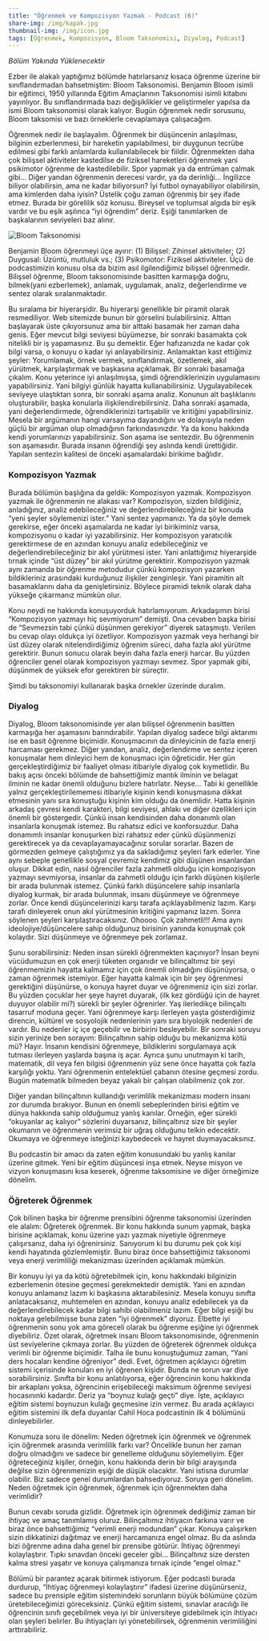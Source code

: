 ```yaml
---
title: "Öğrenmek ve Kompozisyon Yazmak - Podcast (6)"
share-img: /img/kapak.jpg
thumbnail-img: /img/icon.jpg
tags: [Öğrenmek, Kompozisyon, Bloom Taksonomisi, Diyalog, Podcast]
---
```


*Bölüm Yakında Yüklenecektir*

Ezber ile alakalı yaptığımız bölümde hatırlarsanız kısaca öğrenme üzerine bir sınıflandırmadan bahsetmiştim: Bloom Taksonomisi. Benjamin Bloom isimli bir eğitimci, 1950 yıllarında Eğitim Amaçlarının Taksonomisi isimli kitabını yayınlıyor. Bu sınıflandırmada bazı değişiklikler ve geliştirmeler yapılsa da ismi Bloom taksonomisi olarak kalıyor. Bugün öğrenmek nedir sorusunu, Bloom taksomisi ve bazı örneklerle cevaplamaya çalışacağım. 

Öğrenmek nedir ile başlayalım. Öğrenmek bir düşüncenin anlaşılması, bilginin ezberlenmesi, bir hareketin yapılabilmesi, bir duygunun tecrübe edilmesi gibi farklı anlamlarda kullanılabilecek bir fiildir. Öğrenmekten daha çok bilişsel aktiviteler kastedilse de fiziksel hareketleri öğrenmek yani psikimotor öğrenme de kastedilebilir. Spor yapmak ya da entrüman çalmak gibi… Diğer yandan öğrenmenin derecesi vardır, ya da derinliği... İngilizce biliyor olabilirsin, ama ne kadar biliyorsun? İyi futbol oynayabiliyor olabilirsin, ama kimlerden daha iyisin? Üstelik çoğu zaman öğrenmiş bir şey ifade etmez. Burada bir görelilik söz konusu. Bireysel ve toplumsal algıda bir eşik vardır ve bu eşik aşılınca “iyi öğrendim” deriz. Eşiği tanımlarken de başkalarının seviyeleri baz alınır. 

![Bloom Taksonomisi](/img/bloom_taksonomisi.png)

Benjamin Bloom öğrenmeyi üçe ayırır: (1) Bilişsel: Zihinsel aktiviteler; (2) Duygusal: Üzüntü, mutluluk vs.; (3) Psikomotor: Fiziksel aktiviteler. Üçü de podcastimizin konusu olsa da bizim asıl ilgilendiğimiz bilişsel öğrenmedir. Bilişsel öğrenme, Bloom taksonomisinde basitten karmaşığa doğru, bilmek(yani ezberlemek), anlamak, uygulamak, analiz, değerlendirme ve sentez olarak sıralanmaktadır. 

Bu sıralama bir hiyerarşidir. Bu hiyerarşi genellikle bir piramit olarak resmediliyor. Web sitemizde bunun bir görselini bulabilirsiniz. Alttan başlayarak üste çıkıyorsunuz ama bir alttaki basamak her zaman daha genis. Eğer mevcut bilgi seviyesi büyümezse, bir sonraki basamakta çok nitelikli bir iş yapamasınız. Bu şu demektir. Eğer hafızanızda ne kadar çok bilgi varsa, o konuyu o kadar iyi anlayabilirsiniz. Anlamaktan kast ettiğimiz şeyler: Yorumlamak, örnek vermek, sınıflandırmak, özetlemek, akıl yürütmek, karşılaştırmak ve başkasına açıklamak. Bir sonraki basamağa çıkalım. Konu yeterince iyi anlaşılmışsa, şimdi öğrendiklerinizin uygulamasını yapabilirsiniz. Yani bilgiyi günlük hayatta kullanabilirsiniz. Uygulayabilecek seviyeye ulaştıktan sonra, bir sonraki aşama analiz. Konunun alt başlıklarını oluşturabilir, başka konularla ilişkilendirebilirsiniz. Daha sonraki aşamada, yani değerlendirmede, öğrendiklerinizi tartışabilir ve kritiğini yapabilirsiniz. Mesela bir argümanın hangi varsayıma dayandığını ve dolayısıyla neden güçlü bir argüman olup olmadığının farkındasınızdır. Ya da konu hakkında kendi yorumlarınızı yapabilirsiniz. Son aşama ise sentezdir. Bu öğrenmenin son aşamasıdır. Burada insanın öğrendiği şey aslında kendi ürettiğidir. Yapılan sentezin kalitesi de önceki aşamalardaki birikime bağlıdır. 

### Kompozisyon Yazmak

Burada bölümün başlığına da geldik: Kompozisyon yazmak. Kompozisyon yazmak ile öğrenmenin ne alakası var? Kompozisyon, sizden bildiğiniz, anladığınız, analiz edebileceğiniz ve değerlendirebileceğiniz bir konuda “yeni şeyler söylemenizi ister.” Yani sentez yapmanızı. Ya da şöyle demek gerekirse, eğer önceki aşamalarda ne kadar iyi birikiminiz varsa, kompozisyonu o kadar iyi yazabilirsiniz. Her kompozisyon yaratıcılık gerektirmese de en azından konuyu analiz edebileceğiniz ve değerlendirebileceğiniz bir akıl yürütmesi ister. Yani anlattığımız hiyerarşide tırnak içinde “üst düzey” bir akıl yürütme gerektirir. Kompozisyon yazmak aynı zamanda bir öğrenme metodudur çünkü kompozisyon yazarken bildikleriniz arasındaki kurduğunuz ilişkiler zenginleşir. Yani piramitin alt basamaklarını daha da genişletirsiniz. Böylece piramidi teknik olarak daha yükseğe çıkarmanız mümkün olur. 

Konu neydi ne hakkında konuşuyorduk hatırlamıyorum. Arkadaşımın birisi “Kompozisyon yazmayı hiç sevmiyorum” demişti. Ona cevaben başka birisi de “Sevmezsin tabi çünkü düşünmen gerekiyor” diyerek sataşmıştı. Verilen bu cevap olayı oldukça iyi özetliyor. Kompozisyon yazmak veya herhangi bir üst düzey olarak nitelendirdiğimiz öğrenim süreci, daha fazla akıl yürütme gerektirir. Bunun sonucu olarak beyin daha fazla enerji harcar. Bu yüzden öğrenciler genel olarak kompozisyon yazmayı sevmez. Spor yapmak gibi, düşünmek de yüksek efor gerektiren bir süreçtir. 

Şimdi bu taksonomiyi kullanarak başka örnekler üzerinde duralım.

### Diyalog 

Diyalog, Bloom taksonomisinde yer alan bilişsel öğrenmenin basitten karmaşığa her aşamasını barındırabilir. Yapılan diyalog sadece bilgi aktarımı ise en basit öğrenme biçimidir. Konuşmacının da dinleyicinin de fazla enerji harcaması gerekmez. Diğer yandan, analiz, değerlendirme ve sentez içeren konuşmalar hem dinleyici hem de konuşmacı için öğreticidir. 
Her gün gerçekleştirdiğimiz bir faaliyet olması itibariyle diyalog çok kıymetlidir. Bu bakış açısı önceki bölümde de bahsettiğimiz mantık ilminin ve belagat ilminin ne kadar önemli olduğunu bizlere hatırlatır. Neyse… Tabi ki genellikle yalnız gerçekleştirilememesi itibariyle kişinin kendi konuşmasına dikkat etmesinin yanı sıra konuştuğu kişinin kim olduğu da önemlidir. Hatta kişinin arkadaş çevresi kendi karakteri, bilgi seviyesi, ahlakı ve diğer özellikleri için önemli bir göstergedir. Çünkü insan kendisinden daha donanımlı olan insanlarla konuşmak istemez. Bu rahatsız edici ve konforsuzdur. Daha donamımlı insanlar konuşurken bizi rahatsız eder çünkü düşünmenizi gerektirecek ya da cevaplayamayacağınız sorular sorarlar. Bazen de görmezden gelmeye çalıştığımız ya da sakladığımız şeyleri fark ederler. Yine aynı sebeple genellikle sosyal çevremiz kendimiz gibi düşünen insanlardan oluşur. Dikkat edin, nasıl öğrenciler fazla zahmetli olduğu için kompozisyon yazmayı sevmiyorsa, insanlar da zahmetli olduğu için farklı düşünen kişilerle bir arada bulunmak istemez. Çünkü farklı düşüncelere sahip insanlarla diyalog kurmak, bir arada bulunmak, insanı düşünmeye ve öğrenmeye zorlar. Önce kendi düşüncelerinizi karşı tarafa açıklayabilmeniz lazım. Karşı tarafı dinleyerek onun akıl yürütmesinin kritiğini yapmanız lazım. Sonra söylenen şeyleri karşılaştıracaksınız. Ohoooo. Çok zahmetli!!! Ama aynı ideolojiye/düşüncelere sahip olduğunuz birisinin yanında konuşmak çok kolaydır. Sizi düşünmeye ve öğrenmeye pek zorlamaz. 

Şunu sorabilirsiniz: Neden insan sürekli öğrenmekten kaçınıyor? İnsan beyni vücüdumuzun en çok enerji tüketen organıdır ve bilinçaltımız bir şeyi öğrenmemizin hayatta kalmamız için çok önemli olmadığını düşünüyorsa, o zaman öğrenmek istemiyor. Eğer hayatta kalmak için bir şey öğrenmesi gerektiğini düşünürse, o konuya hayret duyar ve öğrenmeniz için sizi zorlar. Bu yüzden çocuklar her şeye hayret duyarak, (ilk kez gördüğü için de hayret duyuyor olabilir mi?) sürekli bir şeyler öğrenirler. Yaş ilerledikçe bilinçaltı tasarruf moduna geçer. Yani öğrenmeye karşı ilerleyen yaşta gösterdiğimiz direncin, kültürel ve sosyolojik nedenlerinin yanı sıra biyolojik nedenleri de vardır. Bu nedenler iç içe geçebilir ve birbirini besleyebilir. Bir sonraki soruyu sizin yerinize ben sorayım: Bilinçaltının sahip olduğu bu mekanizma kötü mü? Hayır. İnsanın kendisini öğrenmeye, bildiklerini sorgulamaya açık tutması ilerleyen yaşlarda başına iş açar. Ayrıca şunu unutmayın ki tarih, matematik, dil veya fen bilgisi öğrenmenin yüz sene önce hayatta çok fazla karşılığı yoktu. Yani öğrenmenin entelektüel çabanın ötesine geçmesi zordu. Bugün matematik bilmeden beyaz yakalı bir çalışan olabilmeniz çok zor. 

Diğer yandan bilinçaltının  kullandığı verimlilik mekanizması modern insanı zor durumda bırakıyor. Bunun en önemli sebeplerinden birisi eğitim ve dünya hakkında sahip olduğumuz yanlış kanılar.  Örneğin, eğer sürekli “okuyanlar aç kalıyor” sözlerini duyarsanız, bilinçaltınız size bir şeyler okumanın ve öğrenmenin verimsiz bir uğraş olduğunu telkin edecektir. Okumaya ve öğrenmeye isteğinizi kaybedecek ve hayret duymayacaksınız. 

Bu podcastin bir amacı da zaten eğitim konusundaki bu yanlış kanılar üzerine gitmek. Yeni bir eğitim düşüncesi inşa etmek. Neyse misyon ve vizyon konuşmasını kısa keserek, öğrenme taksomisine ve diğer örneğimize dönelim. 

### Öğreterek Öğrenmek 

Çok bilinen başka bir öğrenme prensibini öğrenme taksonomisi üzerinden ele alalım: Öğreterek öğrenmek. Bir konu hakkında sunum yapmak, başka birisine açıklamak, konu üzerine yazı yazmak niyetiyle öğrenmeye çalışırsanız, daha iyi öğrenirsiniz. Sanıyorum ki bu durumu pek çok kişi kendi hayatında gözlemlemiştir. Bunu biraz önce bahsettiğimiz taksonomi veya enerji verimliliği mekanizması üzerinden açıklamak mümkün. 

Bir konuyu iyi ya da kötü öğretebilmek için, konu hakkındaki bilginizin ezberlemenin ötesine geçmesi gerekmektedir demiştik. Yani en azından konuyu anlamanız lazım ki başkasına aktarabilesiniz. Mesela konuyu sınıfta anlatacaksanız, muhtemelen en azından, konuyu analiz edebilecek ya da değerlendirebilecek kadar bilgi sahibi olabilmeniz lazım. Eğer bilgi eşiği bu noktaya gelebilmişse buna zaten “iyi öğrenmek” diyoruz. Elbette iyi öğrenmenin sonu yok ama göreceli olarak bu öğrenme eşiğine iyi öğrenmek diyebiliriz. Özet olarak, öğretmek insanı Bloom taksonomisinde, öğrenmenin üst seviyelerine çıkmaya zorlar. Bu yüzden de öğreterek öğrenmek oldukça verimli bir öğrenme biçimidir. Talha ile bunu konuştuğumuz zaman, “Yani ders hocaları kendine öğreniyor” dedi. Evet, öğretmen açıklayıcı öğretim sistemi içerisinde konuları en iyi öğrenen kişidir. Bunda ne sorun var diye sorabilirsiniz. Sınıfta bir konu anlatılıyorsa, eğer öğrencinin konu hakkında bir arkaplanı yoksa, öğrencinin erişebileceği maksimum öğrenme seviyesi hocasınınki kadardır. Deriz ya “boynuz kulağı geçti” diye. İşte, açıklayıcı eğitim sistemi boynuzun kulağı geçmesine izin vermez. Bu arada açıklayıcı eğitim sistemini ilk defa duyanlar Cahil Hoca podcastinin ilk 4 bölümünü dinleyebilirler. 

Konumuza soru ile dönelim: Neden öğretmek için öğrenmek ve öğrenmek için öğrenmek arasında verimlilik farkı var? Öncelikle bunun her zaman doğru olmadığını ve sadece bir genelleme olduğunu söylemeliyim. Eğer öğreteceğiniz kişiler, örneğin, konu hakkında derin bir bilgi arayışında değilse sizin öğrenmenizin eşiği de düşük olacaktır. Yani istisna durumlar olabilir. Biz sadece genel durumlardan bahsediyoruz. Soruya geri dönelim. Neden öğretmek için öğrenmek, öğrenmek için öğrenmekten daha verimlidir? 

Bunun cevabı soruda gizlidir. Öğretmek için öğrenmek dediğimiz zaman bir ihtiyaç ve amaç tanımlamış oluruz. Bilinçaltımız ihtiyacın farkına varır ve biraz önce bahsettiğimiz “verimli enerji modundan” çıkar. Konuya çalışırken sizin dikkatinizi dağıtmaz ve enerji harcamanıza engel olmaz. Bu da aslında bizi öğrenme adına daha genel bir prensibe götürür. İhtiyaç öğrenmeyi kolaylaştırır. Tıpkı sınavdan önceki geceler gibi… Bilinçaltınız size dersten kalma stresi yaşatır ve konuya çalışmanıza tırnak içinde “engel olmaz.” 

Bölümü bir parantez açarak bitirmek istiyorum. Eğer podcasti burada durdurup, “İhtiyaç öğrenmeyi kolaylaştırır” ifadesi üzerine düşünürseniz, sadece bu prensiple eğitim sistemindeki sorunların büyük bölümüne çözüm üretebileceğimizi göreceksiniz. Çünkü eğitim sistemi, sınavlar aracılığı ile öğrencinin sınıfı geçebilmek veya iyi bir üniversiteye gidebilmek için ihtiyacı olan şeyleri belirler. Bu ihtiyaçları iyi yönetebilirsek, öğrenmenin verimliliğini arttırabiliriz. 
